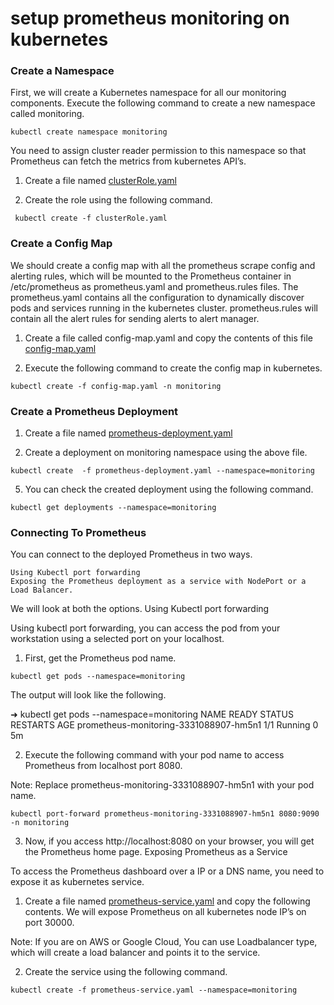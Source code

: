 # setup prometheus monitoring on kubernetes

###  Create a Namespace

First, we will create a Kubernetes namespace for all our monitoring components. Execute the following command to create a new namespace called monitoring.

` kubectl create namespace monitoring `

You need to assign cluster reader permission to this namespace so that Prometheus can fetch the metrics from kubernetes API’s.

1. Create a file named  [clusterRole.yaml](https://raw.githubusercontent.com/veeru538/learning_path/master/clusterRole.yaml)


2. Create the role using the following command.

`  kubectl create -f clusterRole.yaml `

### Create a Config Map

We should create a config map with all the prometheus scrape config and alerting rules, which will be mounted to the Prometheus container in /etc/prometheus as prometheus.yaml and prometheus.rules files. The prometheus.yaml contains all the configuration to dynamically discover pods and services running in the kubernetes cluster. prometheus.rules will contain all the alert rules for sending alerts to alert manager.

1. Create a file called config-map.yaml and copy the contents of this file  [config-map.yaml](https://raw.githubusercontent.com/veeru538/learning_path/master/config-map.yaml)

2. Execute the following command to create the config map in kubernetes.
	
` kubectl create -f config-map.yaml -n monitoring `

### Create a Prometheus Deployment

1. Create a file named [prometheus-deployment.yaml](https://raw.githubusercontent.com/veeru538/learning_path/master/prometheus-deployment.yaml)

4. Create a deployment on monitoring namespace using the above file.
	
` kubectl create  -f prometheus-deployment.yaml --namespace=monitoring `

5. You can check the created deployment using the following command.
	
` kubectl get deployments --namespace=monitoring `

### Connecting To Prometheus

You can connect to the deployed Prometheus in two ways.

    Using Kubectl port forwarding
    Exposing the Prometheus deployment as a service with NodePort or a Load Balancer.

We will look at both the options.
Using Kubectl port forwarding

Using kubectl port forwarding, you can access the pod from your workstation using a selected port on your localhost.

1. First, get the Prometheus pod name.

` kubectl get pods --namespace=monitoring `

The output will look like the following.

➜  kubectl get pods --namespace=monitoring
NAME                                     READY     STATUS    RESTARTS   AGE
prometheus-monitoring-3331088907-hm5n1   1/1       Running   0          5m

2. Execute the following command with your pod name to access Prometheus from localhost port 8080.

Note: Replace prometheus-monitoring-3331088907-hm5n1 with your pod name.

` kubectl port-forward prometheus-monitoring-3331088907-hm5n1 8080:9090 -n monitoring `

3. Now, if you access http://localhost:8080 on your browser, you will get the Prometheus home page.
Exposing Prometheus as a Service

To access the Prometheus dashboard over a IP or a DNS name, you need to expose it as kubernetes service.

1. Create a file named [prometheus-service.yaml](https://raw.githubusercontent.com/veeru538/learning_path/master/prometheus-service.yaml) and copy the following contents. We will expose Prometheus on all kubernetes node IP’s on port 30000.

Note: If you are on AWS or Google Cloud, You can use Loadbalancer type, which will create a load balancer and points it to the service.

2. Create the service using the following command.

` kubectl create -f prometheus-service.yaml --namespace=monitoring `










